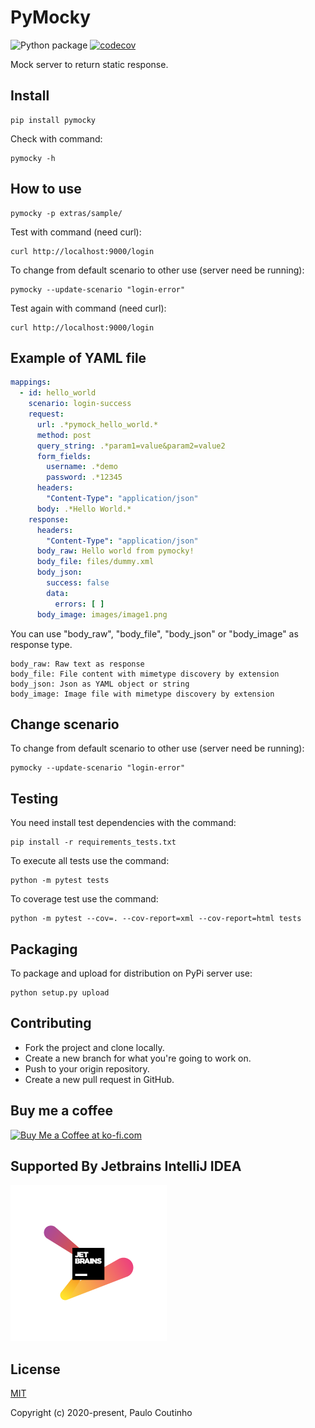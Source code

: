 # PyMocky

![Python package](https://github.com/pymocky/pymocky/workflows/Python%20package/badge.svg)
[![codecov](https://codecov.io/gh/pymocky/pymocky/branch/master/graph/badge.svg?token=XCJ4YCAC5D)](https://codecov.io/gh/pymocky/pymocky)

Mock server to return static response.

## Install 

```
pip install pymocky
```

Check with command:

```
pymocky -h
```

## How to use 

```
pymocky -p extras/sample/
```

Test with command (need curl):

```
curl http://localhost:9000/login
```

To change from default scenario to other use (server need be running):

```
pymocky --update-scenario "login-error"
```

Test again with command (need curl):

```
curl http://localhost:9000/login
```

## Example of YAML file

```yaml
mappings:
  - id: hello_world  
    scenario: login-success
    request:        
      url: .*pymock_hello_world.*
      method: post
      query_string: .*param1=value&param2=value2
      form_fields:
        username: .*demo
        password: .*12345
      headers:
        "Content-Type": "application/json"
      body: .*Hello World.*
    response:
      headers:
        "Content-Type": "application/json"
      body_raw: Hello world from pymocky!
      body_file: files/dummy.xml
      body_json:
        success: false
        data:
          errors: [ ]
      body_image: images/image1.png      
``` 

You can use "body_raw", "body_file", "body_json" or "body_image" as response type.

```
body_raw: Raw text as response
body_file: File content with mimetype discovery by extension
body_json: Json as YAML object or string
body_image: Image file with mimetype discovery by extension
```

## Change scenario

To change from default scenario to other use (server need be running):

```
pymocky --update-scenario "login-error"
```

## Testing 

You need install test dependencies with the command:

```
pip install -r requirements_tests.txt
```

To execute all tests use the command:

```
python -m pytest tests
```

To coverage test use the command:

```
python -m pytest --cov=. --cov-report=xml --cov-report=html tests
```

## Packaging 

To package and upload for distribution on PyPi server use:

```
python setup.py upload
```

## Contributing

- Fork the project and clone locally.
- Create a new branch for what you're going to work on.
- Push to your origin repository.
- Create a new pull request in GitHub.

## Buy me a coffee

<a href='https://ko-fi.com/paulocoutinho' target='_blank'><img height='36' style='border:0px;height:36px;' src='https://az743702.vo.msecnd.net/cdn/kofi1.png?v=2' border='0' alt='Buy Me a Coffee at ko-fi.com' /></a>

## Supported By Jetbrains IntelliJ IDEA

![Supported By Jetbrains IntelliJ IDEA](extras/images/jetbrains-logo.png "Supported By Jetbrains IntelliJ IDEA")

## License

[MIT](http://opensource.org/licenses/MIT)

Copyright (c) 2020-present, Paulo Coutinho
